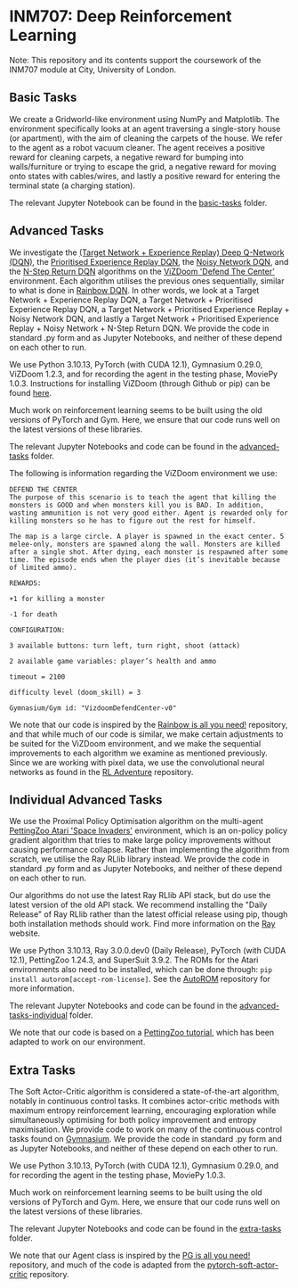 # INM707: Deep Reinforcement Learning

Note: This repository and its contents support the coursework of the INM707 module at City, University of London.

## Basic Tasks

We create a Gridworld-like environment using NumPy and Matplotlib. The environment specifically looks at an agent traversing a single-story house (or apartment), with the aim of cleaning the carpets of the house. We refer to the agent as a robot vacuum cleaner. The agent receives a positive reward for cleaning carpets, a negative reward for bumping into walls/furniture or trying to escape the grid, a negative reward for moving onto states with cables/wires, and lastly a positive reward for entering the terminal state (a charging station).

The relevant Jupyter Notebook can be found in the [basic-tasks](../main/basic-tasks) folder.

## Advanced Tasks

We investigate the [(Target Network + Experience Replay) Deep Q-Network (DQN)](https://www.nature.com/articles/nature14236), the [Prioritised Experience Replay DQN](https://arxiv.org/abs/1511.05952v4), the [Noisy Network DQN](https://arxiv.org/abs/1706.10295), and the [N-Step Return DQN](https://link.springer.com/article/10.1007/BF00115009) algorithms on the [ViZDoom 'Defend The Center'](https://vizdoom.farama.org/) environment. Each algorithm utilises the previous ones sequentially, similar to what is done in [Rainbow DQN](https://arxiv.org/abs/1710.02298). In other words, we look at a Target Network + Experience Replay DQN, a Target Network + Prioritised Experience Replay DQN, a Target Network + Prioritised Experience Replay + Noisy Network DQN, and lastly a Target Network + Prioritised Experience Replay + Noisy Network + N-Step Return DQN. We provide the code in standard .py form and as Jupyter Notebooks, and neither of these depend on each other to run.

We use Python 3.10.13, PyTorch (with CUDA 12.1), Gymnasium 0.29.0, ViZDoom 1.2.3, and for recording the agent in the testing phase, MoviePy 1.0.3. Instructions for installing ViZDoom (through Github or pip) can be found [here](https://vizdoom.farama.org/).

Much work on reinforcement learning seems to be built using the old versions of PyTorch and Gym. Here, we ensure that our code runs well on the latest versions of these libraries.

The relevant Jupyter Notebooks and code can be found in the [advanced-tasks](../main/advanced-tasks) folder.

The following is information regarding the ViZDoom environment we use:

```
DEFEND THE CENTER
The purpose of this scenario is to teach the agent that killing the monsters is GOOD and when monsters kill you is BAD. In addition, wasting ammunition is not very good either. Agent is rewarded only for killing monsters so he has to figure out the rest for himself.

The map is a large circle. A player is spawned in the exact center. 5 melee-only, monsters are spawned along the wall. Monsters are killed after a single shot. After dying, each monster is respawned after some time. The episode ends when the player dies (it’s inevitable because of limited ammo).

REWARDS:

+1 for killing a monster

-1 for death

CONFIGURATION:

3 available buttons: turn left, turn right, shoot (attack)

2 available game variables: player’s health and ammo

timeout = 2100

difficulty level (doom_skill) = 3

Gymnasium/Gym id: "VizdoomDefendCenter-v0"
```

We note that our code is inspired by the [Rainbow is all you need!](https://github.com/Curt-Park/rainbow-is-all-you-need) repository, and that while much of our code is similar, we make certain adjustments to be suited for the ViZDoom environment, and we make the sequential improvements to each algorithm we examine as mentioned previously. Since we are working with pixel data, we use the convolutional neural networks as found in the [RL Adventure](https://github.com/higgsfield/RL-Adventure/) repository.

## Individual Advanced Tasks

We use the Proximal Policy Optimisation algorithm on the multi-agent [PettingZoo Atari 'Space Invaders'](https://pettingzoo.farama.org/environments/atari/space_invaders/) environment, which is an on-policy policy gradient algorithm that tries to make large policy improvements without causing performance collapse. Rather than implementing the algorithm from scratch, we utilise the Ray RLlib library instead. We provide the code in standard .py form and as Jupyter Notebooks, and neither of these depend on each other to run.

Our algorithms do not use the latest Ray RLlib API stack, but do use the latest version of the old API stack. We recommend installing the "Daily Release" of Ray RLlib rather than the latest official release using pip, though both installation methods should work. Find more information on the [Ray](https://docs.ray.io/en/latest/ray-overview/installation.html) website.

We use Python 3.10.13, Ray 3.0.0.dev0 (Daily Release), PyTorch (with CUDA 12.1), PettingZoo 1.24.3, and SuperSuit 3.9.2. The ROMs for the Atari environments also need to be installed, which can be done through: ```pip install autorom[accept-rom-license]```. See the [AutoROM](https://github.com/Farama-Foundation/AutoROM) repository for more information.

The relevant Jupyter Notebooks and code can be found in the [advanced-tasks-individual](../main/advanced-tasks-individual) folder.

We note that our code is based on a [PettingZoo tutorial](https://pettingzoo.farama.org/tutorials/rllib/pistonball/), which has been adapted to work on our environment.

## Extra Tasks

The Soft Actor-Critic algorithm is considered a state-of-the-art algorithm, notably in continuous control tasks. It combines actor-critic methods with maximum entropy reinforcement learning, encouraging exploration while simultaneously optimising for both policy improvement and entropy maximisation. We provide code to work on many of the continuous control tasks found on [Gymnasium](https://gymnasium.farama.org/index.html). We provide the code in standard .py form and as Jupyter Notebooks, and neither of these depend on each other to run.

We use Python 3.10.13, PyTorch (with CUDA 12.1), Gymnasium 0.29.0, and for recording the agent in the testing phase, MoviePy 1.0.3.

Much work on reinforcement learning seems to be built using the old versions of PyTorch and Gym. Here, we ensure that our code runs well on the latest versions of these libraries.

The relevant Jupyter Notebooks and code can be found in the [extra-tasks](../main/extra-tasks) folder.

We note that our Agent class is inspired by the [PG is all you need!](https://github.com/MrSyee/pg-is-all-you-need) repository, and much of the code is adapted from the [pytorch-soft-actor-critic](https://github.com/pranz24/pytorch-soft-actor-critic) repository.
